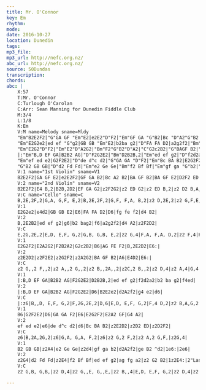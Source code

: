 ```yaml
---
title: Mr. O'Connor
key: Em
rhythm: 
mode:
date: 2016-10-27
location: Dunedin
tags:
mp3_file:
mp3_url: http://nefc.org.nz/
abc_url: http://nefc.org.nz/
source: 50Dundas
transcription:
chords: 
abc: |
    X:57
    T:Mr. O'Connor
    C:Turlough O'Carolan
    C:Arr: Sean Manning for Dunedin Fiddle Club
    M:3/4
    L:1/8
    K:Em
    V:M name=Melody sname=Mldy
    "Em"B2E2F2|"G"GA GF "Em"E2|e2E2"D"F2|"Em"GF GA "G"B2|Bc "D"A2"G"B2|BA GF"Em" B2|"G"BA GF "Em"E2|"D"D2F2 ED|
    "Em"E2G2e2|ed ef "G"g2|GB GB "Em"E2|b2ba g2|"D"FA FA D2|a2g2f2|"Bm"fg fe f2|d4B2|
    "Em"E2G2"D"F2|"Em"E2"D"A2G2|"Bm"F2"G"B2"D"A2|"C"G2c2B2|"G"BAGF B2|"D"AG FE F2|"Em"B,2E2"D"D2|"Em"E6:|
    |:"Em"B,D EF GA|B2B2 AG|"D"F2G2E2|"Bm"D2B2B,2|"Em"ed ef g2|"D"f2d2a2|"G"b2 ba g2|"D"f4 ed|
    "Em"ef ed e2|G2F2E2|"D"de d^c d2|"G"GA GA "D"F2|"Em"Bc BA B2|E2G2F2|E2"D"A2 GF|"G"G4 A2|
    "G"B2 GB GB|"D"d2 Fd Fd|"Em"e2 Ge Ge|"Bm"f2 Bf Bf|"Em"gf ga "G"b2|"D"ag fg a2|"Em"ge B2 "Bmaj"^d2|1"Emaj"e6:|2e6|
    V:1 name="1st Violin" sname=V1
    B2E2F2|GA GF E2|e2E2F2|GF GA B2|Bc A2 B2|BA GF B2|BA GF E2|D2F2 ED|
    V:2 name="2nd Violin" sname=V2
    B2E2F2|E4 B,2|B2B,2D2|EF GA G2|z2F2G2|z2 ED G2|z2 ED B,2|z2 D2 B,A,|
    V:C name="Cello" sname=C
    B,2E,2F,2|G,A, G,F, E,2|B,2E,2F,2|G,F, F,A, B,2|z2 D,2E,2|z2 G,F,E,2|z2 G,2 E,2|D,6|
    V:1
    E2G2e2|e4d2|GB GB E2|E6|FA FA D2|D6|fg fe f2|d4 B2|
    V:2
    B,2E2B2|ed ef g2|g6|b2 bag2|f6|a2g2f2|d4 A2|z2F2D2|
    V:C
    E,2G,2E,2|E,D, E,F, G,2|G,B, G,B, E,2|z2 G,4|F,A, F,A, D,2|z2 F,4|F,G, F,G, F,2|z2 D,2 B,,2|
    V:1
    E2G2F2|E2A2G2|F2B2A2|G2c2B2|B6|AG FE F2|B,2E2D2|E6:|
    V:2
    z2E2D2|z2F2E2|z2G2F2|z2A2G2|BA GF B2|A6|E4D2|E6:|
    V:C
    z2 G,,2 F,,2|z2 A,,2 G,,2|z2 B,,2A,,2|z2C,2 B,,2|z2 D,4|z2 A,4|G,4 F,2|E,6:|
    V:1
    |:B,D EF GA|B2B2 AG|F2G2E2|D2B2B,2|ed ef g2|f2d2a2|b2 ba g2|f4ed|
    V:2
    |:B,D EF GA|B2B2 AG|F2G2E2|D6|B2E2e2|d2A2f2|g4 e2|d6|
    V:C
    |:z6|B,,D, E,F, G,2|F,2G,2E,2|D,6|E,D, E,F, G,2|F,4 D,2|z2 B,A,G,2|A,6|
    V:1
    B6|G2F2E2|D6|GA GA F2|E6|E2G2F2|E2A2 GF|G4 A2|
    V:2
    ef ed e2|e6|de d^c d2|d6|Bc BA B2|z2E2D2|z2D2 ED|z2D2F2|
    V:C
    z6|B,2A,2G,2|z6|G,A, G,A, F,2|z6|z2 G,2 F,2|z2 A,2 G,F,|z2G,4|
    V:1
    B2 GB GB|z2A4|e2 Ge Ge|z2d4|gf ga b2|d2A2f2|ge B2 ^d2|1e6:|2e6|
    V:2
    z2G4|d2 Fd Fd|z2E4|f2 Bf Bf|ed ef g2|ag fg a2|z2 G2 B2|1z2E4:|2"Last Time"^G6|
    V:C
    z2 G,B, G,B,|z2 D,4|z2 G,,E, G,,E,|z2 B,,4|E,D, E,F, G,2|z2 D,4|z2 E,2 F,2|1E,6:|2E,6|

---
```

